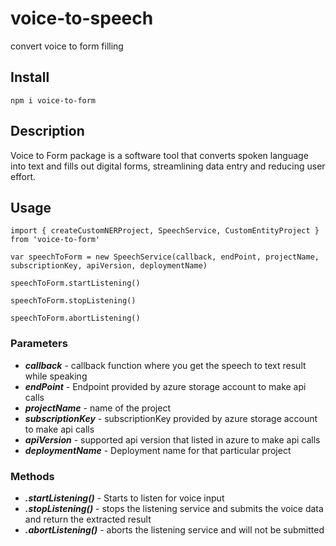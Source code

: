 # voice-to-speech

convert voice to form filling

## Install

`npm i voice-to-form`

## Description

Voice to Form package is a software tool that converts spoken language into text and fills out digital forms, streamlining data entry and reducing user effort.

## Usage

```
import { createCustomNERProject, SpeechService, CustomEntityProject } from 'voice-to-form'

var speechToForm = new SpeechService(callback, endPoint, projectName, subscriptionKey, apiVersion, deploymentName)

speechToForm.startListening()

speechToForm.stopListening()

speechToForm.abortListening()
```

### Parameters

- ***callback*** - callback function where you get the speech to text result while speaking
- ***endPoint*** - Endpoint provided by azure storage account to make api calls
- ***projectName*** - name of the project
- ***subscriptionKey*** - subscriptionKey provided by azure storage account to make api calls
- ***apiVersion*** - supported api version that listed in azure to make api calls
- ***deploymentName*** - Deployment name for that particular project

### Methods

- ***.startListening()*** - Starts to listen for voice input
- ***.stopListening()*** - stops the listening service and submits the voice data and return the extracted result
- ***.abortListening()*** - aborts the listening service and will not be submitted